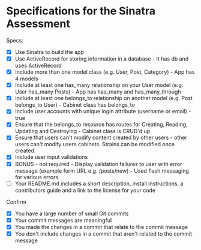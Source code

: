 # Specifications for the Sinatra Assessment

Specs:
- [x] Use Sinatra to build the app
- [x] Use ActiveRecord for storing information in a database - It has db and uses ActiveRecord
- [x] Include more than one model class (e.g. User, Post, Category) - App has 4 models
- [x] Include at least one has_many relationship on your User model (e.g. User has_many Posts) - App has has_many and has_many_through
- [x] Include at least one belongs_to relationship on another model (e.g. Post belongs_to User) - Cabinet class has belongs_to
- [x] Include user accounts with unique login attribute (username or email) - true
- [x] Ensure that the belongs_to resource has routes for Creating, Reading, Updating and Destroying - Cabinet class is CRUD'd up
- [x] Ensure that users can't modify content created by other users - other users can't modify users cabinets. Strains can be modified once created.
- [x] Include user input validations
- [x] BONUS - not required - Display validation failures to user with error message (example form URL e.g. /posts/new) - Used flash messaging for various errors.
- [ ] Your README.md includes a short description, install instructions, a contributors guide and a link to the license for your code

Confirm
- [x] You have a large number of small Git commits
- [x] Your commit messages are meaningful
- [x] You made the changes in a commit that relate to the commit message
- [x] You don't include changes in a commit that aren't related to the commit message
